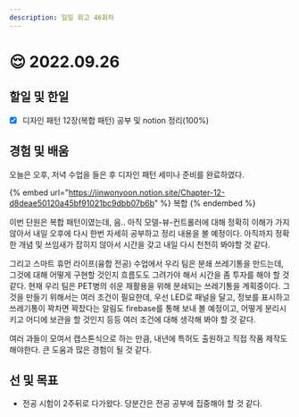 ```yaml
---
description: 일일 회고 46회차
---
```


# 😌 2022.09.26

## 할일 및 한일&#x20;

* [x] 디자인 패턴 12장(복합 패턴) 공부 및 notion 정리(100%)

## 경험 및 배움&#x20;

오늘은 오후, 저녁 수업을 들은 후 디자인 패턴 세미나 준비를 완료하였다.&#x20;

{% embed url="https://jinwonyoon.notion.site/Chapter-12-d8deae50120a45bf91021bc9dbb07b6b" %}
복합&#x20;
{% endembed %}

이번 단원은 복합 패턴이였는데, 음.. 아직 모델-뷰-컨트롤러에 대해 정확히 이해가 가지 않아서 내일 오후에 다시 한번 자세히 공부하고 정리 내용을 볼 예정이다. 아직까지 정확한 개념 및 쓰임새가 잡히지 않아서 시간을 갖고 내일 다시 천천히 봐야할 것 같다.

그리고 스마트 휴먼 라이프(융합 전공) 수업에서 우리 팀은 분쇄 쓰레기통을 만드는데, 그것에 대해 어떻게 구현할 것인지 흐름도도 그려가야 해서 시간을 좀 투자를 해야 할 것 같다. 현재 우리 팀은 PET병의 쉬운 재활용을 위해 분쇄되는 쓰레기통을 계획중이다. 그것을 만들기 위해서는 여러 조건이 필요한데, 우선 LED로 패널을 달고, 정보를 표시하고 쓰레기통이 꽉차면 꽉찼다는 알림도 firebase를 통해 보내 볼 예정이고, 어떻게 분리시키고 어디에 보관을 할 것인지 등등 여러 조건에 대해 생각해 봐야 할 것 같다.

여러 과들이 모여서 캡스톤식으로 하는 만큼, 내년에 특허도 출원하고 직접 작품 제작도 해야한다. 큰 도움과 많은 경험이 될 것 같다.&#x20;

## 선 및 목표&#x20;

* 전공 시험이 2주뒤로 다가왔다. 당분간은 전공 공부에 집중해야 할 것 같다.
